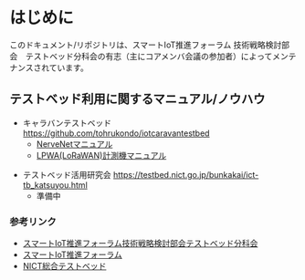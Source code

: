 
# はじめに
このドキュメント/リポジトリは、スマートIoT推進フォーラム 技術戦略検討部会　テストベッド分科会の有志（主にコアメンバ会議の参加者）によってメンテナンスされています。


## テストベッド利用に関するマニュアル/ノウハウ

- キャラバンテストベッド  https://github.com/tohrukondo/iotcaravantestbed
  - [NerveNetマニュアル](https://github.com/tohrukondo/iotcaravantestbed/blob/master/nervetrial.md)
  - [LPWA(LoRaWAN)計測機マニュアル](https://github.com/tohrukondo/iotcaravantestbed/blob/master/loratrial.md)

* テストベッド活用研究会 https://testbed.nict.go.jp/bunkakai/ict-tb_katsuyou.html
  - 準備中

### 参考リンク
- [スマートIoT推進フォーラム技術戦略検討部会テストベッド分科会](https://testbed.nict.go.jp/bunkakai/index.html)
- [スマートIoT推進フォーラム](https://smartiot-forum.jp/)
- [NICT総合テストベッド](https://testbed.nict.go.jp/)
